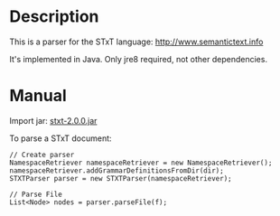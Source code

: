 # Description

This is a parser for the STxT language: http://www.semantictext.info

It's implemented in Java. Only jre8 required, not other dependencies.

# Manual

Import jar: [stxt-2.0.0.jar](https://github.com/mombiela/stxt-parser/raw/master/dist/stxt-2.0.0.jar)

To parse a STxT document:

```
// Create parser
NamespaceRetriever namespaceRetriever = new NamespaceRetriever();
namespaceRetriever.addGrammarDefinitionsFromDir(dir);
STXTParser parser = new STXTParser(namespaceRetriever);

// Parse File
List<Node> nodes = parser.parseFile(f);
```